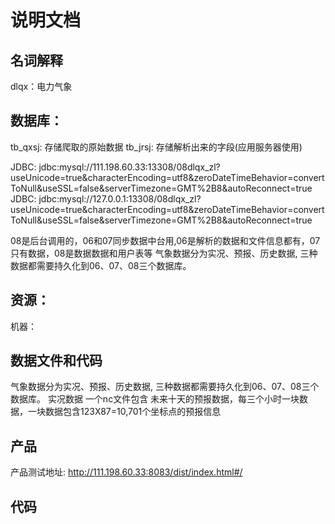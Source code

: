 
# 说明文档

## 名词解释

dlqx：电力气象



## 数据库：
tb_qxsj: 存储爬取的原始数据
tb_jrsj: 存储解析出来的字段(应用服务器使用)


JDBC: jdbc:mysql://111.198.60.33:13308/08dlqx_zl?useUnicode=true&characterEncoding=utf8&zeroDateTimeBehavior=convertToNull&useSSL=false&serverTimezone=GMT%2B8&autoReconnect=true
JDBC: jdbc:mysql://127.0.0.1:13308/08dlqx_zl?useUnicode=true&characterEncoding=utf8&zeroDateTimeBehavior=convertToNull&useSSL=false&serverTimezone=GMT%2B8&autoReconnect=true

08是后台调用的，06和07同步数据中台用,06是解析的数据和文件信息都有，07只有数据，08是数据数据和用户表等
气象数据分为实况、预报、历史数据, 三种数据都需要持久化到06、07、08三个数据库。


## 资源：
机器：



## 数据文件和代码
气象数据分为实况、预报、历史数据, 三种数据都需要持久化到06、07、08三个数据库。
实况数据
一个nc文件包含 未来十天的预报数据，每三个小时一块数据，一块数据包含123X87=10,701个坐标点的预报信息


## 产品
产品测试地址: http://111.198.60.33:8083/dist/index.html#/



## 代码

